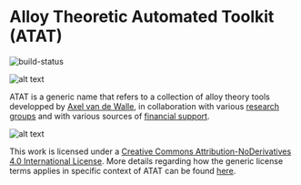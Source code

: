 # Alloy Theoretic Automated Toolkit (ATAT)

![build-status](https://github.com/reach2sayan/atat/actions/workflows/cmake-single-platform.yml/badge.svg)

![alt text](https://www.brown.edu/Departments/Engineering/Labs/avdw/atat/atat.gif)

ATAT is a generic name that refers to a collection of alloy theory tools developped by [Axel van de Walle](http://alum.mit.edu/www/avdw), in collaboration with various [research groups](https://www.brown.edu/Departments/Engineering/Labs/avdw/atat/manual/node3.html) and with various sources of [financial support](https://www.brown.edu/Departments/Engineering/Labs/avdw/atat/manual/node4.html).

![alt text](https://i.creativecommons.org/l/by-nd/4.0/88x31.png)

This work is licensed under a [Creative Commons Attribution-NoDerivatives 4.0 International License](http://creativecommons.org/licenses/by-nd/4.0/). More details regarding how the generic license terms applies in specific context of ATAT can be found [here](https://www.brown.edu/Departments/Engineering/Labs/avdw/atat/manual/node5.html).

